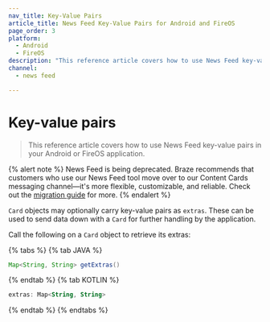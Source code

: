 ```yaml
---
nav_title: Key-Value Pairs
article_title: News Feed Key-Value Pairs for Android and FireOS
page_order: 3
platform: 
  - Android
  - FireOS
description: "This reference article covers how to use News Feed key-value pairs in your Android or FireOS application."
channel:
  - news feed

---
```


# Key-value pairs

> This reference article covers how to use News Feed key-value pairs in your Android or FireOS application.

{% alert note %}
News Feed is being deprecated. Braze recommends that customers who use our News Feed tool move over to our Content Cards messaging channel—it's more flexible, customizable, and reliable. Check out the [migration guide]({{site.baseurl}}/user_guide/message_building_by_channel/content_cards/migrating_from_news_feed/) for more.
{% endalert %}

`Card` objects may optionally carry key-value pairs as `extras`. These can be used to send data down with a `Card` for further handling by the application.

Call the following on a `Card` object to retrieve its extras:

{% tabs %}
{% tab JAVA %}

```java
Map<String, String> getExtras()
```

{% endtab %}
{% tab KOTLIN %}

```kotlin
extras: Map<String, String>
```

{% endtab %}
{% endtabs %}
